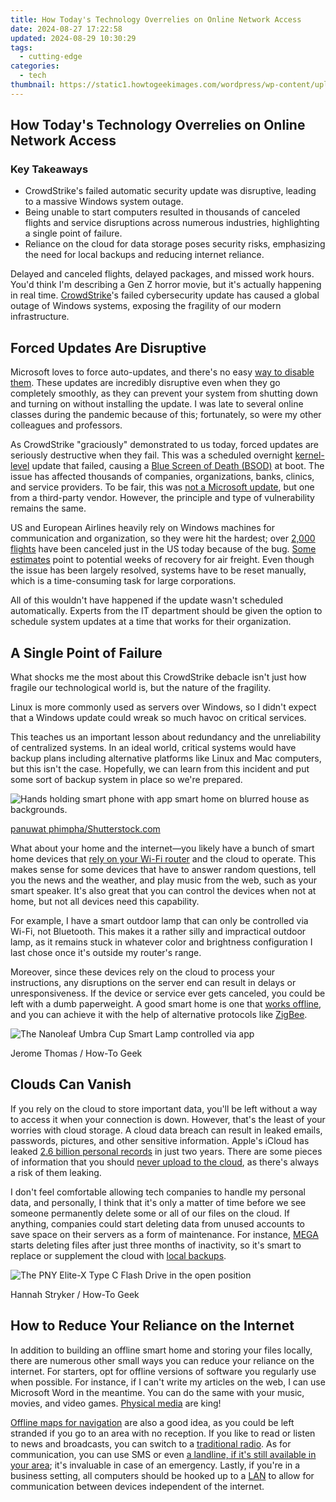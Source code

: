 ```yaml
---
title: How Today's Technology Overrelies on Online Network Access
date: 2024-08-27 17:22:58
updated: 2024-08-29 10:30:29
tags:
  - cutting-edge
categories:
  - tech
thumbnail: https://static1.howtogeekimages.com/wordpress/wp-content/uploads/2024/06/a-person-using-a-phone-with-a-laptop-in-the-background-and-internet-connections-with-the-error-404-in-the-center.jpg
---
```


## How Today's Technology Overrelies on Online Network Access

### Key Takeaways

* CrowdStrike's failed automatic security update was disruptive, leading to a massive Windows system outage.
* Being unable to start computers resulted in thousands of canceled flights and service disruptions across numerous industries, highlighting a single point of failure.
* Reliance on the cloud for data storage poses security risks, emphasizing the need for local backups and reducing internet reliance.

 Delayed and canceled flights, delayed packages, and missed work hours. You'd think I'm describing a Gen Z horror movie, but it's actually happening in real time. [CrowdStrike](https://edition.cnn.com/business/live-news/global-outage-intl-hnk/index.html)'s failed cybersecurity update has caused a global outage of Windows systems, exposing the fragility of our modern infrastructure.

##  Forced Updates Are Disruptive

 Microsoft loves to force auto-updates, and there's no easy [way to disable them](https://driver-download.techidaily.com/boost-your-pcs-gameplay-download-the-new-steelseries-engine-for-windows-11-enthusiasts/). These updates are incredibly disruptive even when they go completely smoothly, as they can prevent your system from shutting down and turning on without installing the update. I was late to several online classes during the pandemic because of this; fortunately, so were my other colleagues and professors.

 As CrowdStrike "graciously" demonstrated to us today, forced updates are seriously destructive when they fail. This was a scheduled overnight [kernel-level](https://hardware-updates.techidaily.com/mastering-tech-choices-trustworthy-tips-from-toms-hardware-hub/) update that failed, causing a [Blue Screen of Death (BSOD)](https://visual-screen-recording.techidaily.com/updated-2024-approved-innovative-approaches-to-ppt-video-captures/) at boot. The issue has affected thousands of companies, organizations, banks, clinics, and service providers. To be fair, this was [not a Microsoft update](https://www.cnbc.com/2024/07/19/what-is-crowdstrike-crwd-and-how-did-it-cause-global-it-outages.html), but one from a third-party vendor. However, the principle and type of vulnerability remains the same.

 US and European Airlines heavily rely on Windows machines for communication and organization, so they were hit the hardest; over [2,000 flights](https://www.usatoday.com/story/travel/news/2024/07/19/global-it-outage-flights-canceled-delayed/74466125007/) have been canceled just in the US today because of the bug. [Some estimates](https://www.cnbc.com/2024/07/19/crowdstrike-it-outage-spreads-global-supply-chain.html) point to potential weeks of recovery for air freight. Even though the issue has been largely resolved, systems have to be reset manually, which is a time-consuming task for large corporations.

 All of this wouldn't have happened if the update wasn't scheduled automatically. Experts from the IT department should be given the option to schedule system updates at a time that works for their organization.

##  A Single Point of Failure

 What shocks me the most about this CrowdStrike debacle isn't just how fragile our technological world is, but the nature of the fragility.

 Linux is more commonly used as servers over Windows, so I didn't expect that a Windows update could wreak so much havoc on critical services.

 This teaches us an important lesson about redundancy and the unreliability of centralized systems. In an ideal world, critical systems would have backup plans including alternative platforms like Linux and Mac computers, but this isn't the case. Hopefully, we can learn from this incident and put some sort of backup system in place so we're prepared.

![Hands holding smart phone with app smart home on blurred house as backgrounds.](https://static1.howtogeekimages.com/wordpress/wp-content/uploads/2024/02/shutterstock_1452565637.jpg) 

[panuwat phimpha/Shutterstock.com](https://www.shutterstock.com/image-photo/hands-holding-smart-phone-app-home-1452565637)

 What about your home and the internet—you likely have a bunch of smart home devices that [rely on your Wi-Fi router](https://ai-topics.techidaily.com/new-top-6-celebrity-text-to-speech-ai-voice-generators-you-may-like/) and the cloud to operate. This makes sense for some devices that have to answer random questions, tell you the news and the weather, and play music from the web, such as your smart speaker. It's also great that you can control the devices when not at home, but not all devices need this capability.

 For example, I have a smart outdoor lamp that can only be controlled via Wi-Fi, not Bluetooth. This makes it a rather silly and impractical outdoor lamp, as it remains stuck in whatever color and brightness configuration I last chose once it's outside my router's range.

 Moreover, since these devices rely on the cloud to process your instructions, any disruptions on the server end can result in delays or unresponsiveness. If the device or service ever gets canceled, you could be left with a dumb paperweight. A good smart home is one that [works offline](https://smart-video-creator.techidaily.com/new-cutting-edge-free-flv-video-editing-software/), and you can achieve it with the help of alternative protocols like [ZigBee](https://extra-information.techidaily.com/updated-comparing-content-formats-podcasts-versus-youtube/).

![The Nanoleaf Umbra Cup Smart Lamp controlled via app](https://static1.howtogeekimages.com/wordpress/wp-content/uploads/wm/2024/07/the-nanoleaf-umbra-cup-smart-lamp-controlled-via-app_53647581103_o.jpg) 

Jerome Thomas / How-To Geek

##  Clouds Can Vanish

 If you rely on the cloud to store important data, you'll be left without a way to access it when your connection is down. However, that's the least of your worries with cloud storage. A cloud data breach can result in leaked emails, passwords, pictures, and other sensitive information. Apple's iCloud has leaked [2.6 billion personal records](https://www.apple.com/newsroom/2023/12/report-2-point-6-billion-records-compromised-by-data-breaches-in-past-two-years/) in just two years. There are some pieces of information that you should [never upload to the cloud](https://youtube-docs.techidaily.com/cted-clandestine-miniature-video-absence-for-2024/), as there's always a risk of them leaking.

 I don't feel comfortable allowing tech companies to handle my personal data, and personally, I think that it's only a matter of time before we see someone permanently delete some or all of our files on the cloud. If anything, companies could start deleting data from unused accounts to save space on their servers as a form of maintenance. For instance, [MEGA](https://help.mega.io/accounts/create-delete/account-expiry#:~:text=If%20you%20don't%20log,don't%20log%20back%20in.) starts deleting files after just three months of inactivity, so it's smart to replace or supplement the cloud with [local backups](https://vp-tips.techidaily.com/updated-unveiling-the-best-free-video-player-vlc-versus-mpc/).

![The PNY Elite-X Type C Flash Drive in the open position](https://static1.howtogeekimages.com/wordpress/wp-content/uploads/wm/2024/01/the-pny-elite-x-type-c-flash-drive-in-the-open-positionjpg_53406116759_o.jpg) 

Hannah Stryker / How-To Geek

##  How to Reduce Your Reliance on the Internet

 In addition to building an offline smart home and storing your files locally, there are numerous other small ways you can reduce your reliance on the internet. For starters, opt for offline versions of software you regularly use when possible. For instance, if I can't write my articles on the web, I can use Microsoft Word in the meantime. You can do the same with your music, movies, and video games. [Physical media](https://windows11.techidaily.com/how-to-customize-sound-levels-with-dedicated-win11-keys/) are king!

[Offline maps for navigation](https://on-screen-recording.techidaily.com/the-ultimate-list-of-mac-screen-capture-tools/) are also a good idea, as you could be left stranded if you go to an area with no reception. If you like to read or listen to news and broadcasts, you can switch to a [traditional radio](https://www.amazon.com/Byron-Statics-Portable-Lightweight-Reception/dp/B07RWDY9KK/?tag=hotoge-20&ascsubtag=UUhtgUeUpU2004275&asc%5Frefurl=https%3A%2F%2Fwww.howtogeek.com%2Four-technology-relies-too-much-on-the-internet%2F&asc%5Fcampaign=Short-Term). As for communication, you can use SMS or even [a landline, if it's still available in your area](https://vimeo-videos.techidaily.com/updated-in-2024-vimeo-overview-the-world-of-independent-film-hosting/); it's invaluable in case of an emergency. Lastly, if you're in a business setting, all computers should be hooked up to a [LAN](https://screen-recording.techidaily.com/comprehensible-techniques-for-effective-classroom-recordings-on-mac/) to allow for communication between devices independent of the internet.

<ins class="adsbygoogle"
     style="display:block"
     data-ad-format="autorelaxed"
     data-ad-client="ca-pub-7571918770474297"
     data-ad-slot="1223367746"></ins>



<ins class="adsbygoogle"
     style="display:block"
     data-ad-client="ca-pub-7571918770474297"
     data-ad-slot="8358498916"
     data-ad-format="auto"
     data-full-width-responsive="true"></ins>
